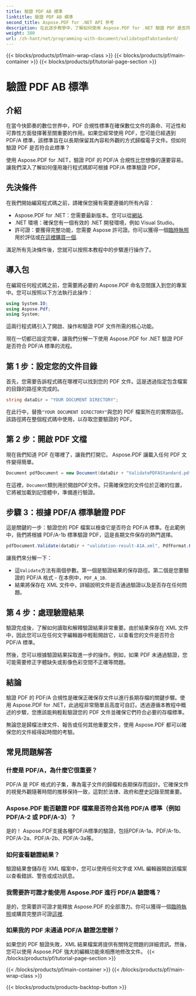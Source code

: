 ```yaml
---
title: 驗證 PDF AB 標準
linktitle: 驗證 PDF AB 標準
second_title: Aspose.PDF for .NET API 參考
description: 在此逐步教學中，了解如何使用 Aspose.PDF for .NET 驗證 PDF 是否符合 PDF/A-1b 標準。確保長期歸檔的合規性。
weight: 380
url: /zh-hant/net/programming-with-document/validatepdfabstandard/
---
```


{{< blocks/products/pf/main-wrap-class >}}
{{< blocks/products/pf/main-container >}}
{{< blocks/products/pf/tutorial-page-section >}}

# 驗證 PDF AB 標準

## 介紹

在當今快節奏的數位世界中，PDF 合規性標準在確保數位文件的壽命、可近性和可靠性方面發揮著至關重要的作用。如果您經常使用 PDF，您可能已經遇到 PDF/A 標準，該標準旨在以長期保留其內容和外觀的方式歸檔電子文件。但如何驗證 PDF 是否符合此標準？

使用 Aspose.PDF for .NET，驗證 PDF 的 PDF/A 合規性比您想像的還要容易。讓我們深入了解如何僅用幾行程式碼即可根據 PDF/A 標準驗證 PDF。 


## 先決條件

在我們開始編寫程式碼之前，請確保您擁有需要遵循的所有內容：

-  Aspose.PDF for .NET：您需要最新版本。您可以從[網站](https://releases.aspose.com/pdf/net/).
- .NET 環境：確保您有一個有效的 .NET 開發環境，例如 Visual Studio。
- 許可證：要獲得完整功能，您需要 Aspose 許可證。你可以獲得一個[臨時執照](https://purchase.aspose.com/temporary-license/)用於評估或[在這裡購買一個](https://purchase.aspose.com/buy).

滿足所有先決條件後，您就可以按照本教程中的步驟進行操作了。

## 導入包

在編寫任何程式碼之前，您需要將必要的 Aspose.PDF 命名空間匯入到您的專案中。您可以按照以下方法執行此操作：

```csharp
using System.IO;
using Aspose.Pdf;
using System;
```

這兩行程式碼引入了開啟、操作和驗證 PDF 文件所需的核心功能。

現在一切都已設定完畢，讓我們分解一下使用 Aspose.PDF for .NET 驗證 PDF 是否符合 PDF/A 標準的流程。

## 第 1 步：設定您的文件目錄

首先，您需要告訴程式碼在哪裡可以找到您的 PDF 文件。這是透過指定包含檔案的目錄的路徑來完成的。

```csharp
string dataDir = "YOUR DOCUMENT DIRECTORY";
```

在此行中，替換`"YOUR DOCUMENT DIRECTORY"`與您的 PDF 檔案所在的實際路徑。該路徑將在整個程式碼中使用，以存取您要驗證的 PDF。

## 第 2 步：開啟 PDF 文檔

現在我們知道 PDF 在哪裡了，讓我們打開它。 Aspose.PDF 讓載入任何 PDF 文件變得簡單。

```csharp
Document pdfDocument = new Document(dataDir + "ValidatePDFAStandard.pdf");
```

在這裡，`Document`類別用於開啟PDF文件。只需確保您的文件位於正確的位置，它將被加載到記憶體中，準備進行驗證。

## 步驟 3：根據 PDF/A 標準驗證 PDF

這是關鍵的一步：驗證您的 PDF 檔案以檢查它是否符合 PDF/A 標準。在此範例中，我們將根據 PDF/A-1b 標準驗證 PDF，這是長期文件保存的熱門選擇。

```csharp
pdfDocument.Validate(dataDir + "validation-result-A1A.xml", PdfFormat.PDF_A_1B);
```

讓我們來分解一下：
- 這`Validate`方法有兩個參數。第一個是驗證結果的保存路徑。第二個是您要驗證的 PDF/A 格式 - 在本例中，`PDF_A_1B`.
- 結果將保存在 XML 文件中，詳細說明文件是否通過驗證以及是否存在任何問題。

## 第 4 步：處理驗證結果

驗證完成後，了解如何讀取和解釋驗證結果非常重要。由於結果保存在 XML 文件中，因此您可以在任何文字編輯器中輕鬆開啟它，以查看您的文件是否符合 PDF/A 標準。

然後，您可以根據驗證結果採取進一步的操作。例如，如果 PDF 未通過驗證，您可能需要修正字體缺失或影像色彩空間不正確等問題。

## 結論

驗證 PDF 的 PDF/A 合規性是確保正確保存文件以進行長期存檔的關鍵步驟。使用 Aspose.PDF for .NET，此過程非常簡單且高度可自訂。透過遵循本教程中概述的步驟，您應該能夠輕鬆驗證您的 PDF 文件並確保它們符合必要的存檔標準。

無論您是歸檔法律文件、報告或任何其他重要文件，使用 Aspose.PDF 都可以確保您的文件經得起時間的考驗。

## 常見問題解答

### 什麼是 PDF/A，為什麼它很重要？
PDF/A 是 PDF 格式的子集，專為電子文件的歸檔和長期保存而設計。它確保文件的視覺外觀隨著時間的推移保持一致，這對於法律、政府和歷史記錄至關重要。

### Aspose.PDF 能否驗證 PDF 檔案是否符合其他 PDF/A 標準（例如 PDF/A-2 或 PDF/A-3）？
是的！ Aspose.PDF支援各種PDF/A標準的驗證，包括PDF/A-1a、PDF/A-1b、PDF/A-2a、PDF/A-2b、PDF/A-3a等。

### 如何查看驗證結果？
驗證結果會儲存在 XML 檔案中，您可以使用任何文字或 XML 編輯器開啟該檔案以查看錯誤、警告或成功訊息。

### 我需要許可證才能使用 Aspose.PDF 進行 PDF/A 驗證嗎？
是的，您需要許可證才能釋放 Aspose.PDF 的全部潛力。你可以獲得一個[臨時執照](https://purchase.aspose.com/temporary-license/)或購買完整許可證[這裡](https://purchase.aspose.com/buy).

### 如果我的 PDF 未通過 PDF/A 驗證怎麼辦？
如果您的 PDF 驗證失敗，XML 結果檔案將提供有關特定問題的詳細資訊。然後，您可以使用 Aspose.PDF 強大的編輯功能來相應地修改文件。
{{< /blocks/products/pf/tutorial-page-section >}}

{{< /blocks/products/pf/main-container >}}
{{< /blocks/products/pf/main-wrap-class >}}

{{< blocks/products/products-backtop-button >}}
